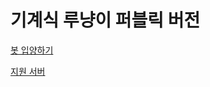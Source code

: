# 기계식 루냥이 퍼블릭 버전

[봇 입양하기](https://discordapp.com/oauth2/authorize?client_id=598080777565241354&scope=bot&permissions=76864)

[지원 서버](https://discordapp.com/invite/yyS9x5V)
